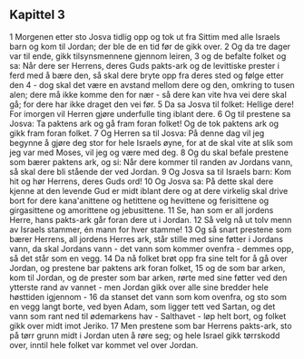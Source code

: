 ## Kapittel 3

1 Morgenen etter sto Josva tidlig opp og tok ut fra Sittim med alle Israels barn og kom til Jordan; der ble de en tid før de gikk over.
2 Og da tre dager var til ende, gikk tilsynsmennene gjennom leiren,
3 og de befalte folket og sa: Når dere ser Herrens, deres Guds pakts-ark og de levittiske prester i ferd med å bære den, så skal dere bryte opp fra deres sted og følge etter den
4 - dog skal det være en avstand mellom dere og den, omkring to tusen alen; dere må ikke komme den for nær - så dere kan vite hva vei dere skal gå; for dere har ikke draget den vei før.
5 Da sa Josva til folket: Hellige dere! For imorgen vil Herren gjøre underfulle ting iblant dere.
6 Og til prestene sa Josva: Ta paktens ark og gå fram foran folket! Og de tok paktens ark og gikk fram foran folket.
7 Og Herren sa til Josva: På denne dag vil jeg begynne å gjøre deg stor for hele Israels øyne, for at de skal vite at slik som jeg var med Moses, vil jeg og være med deg.
8 Og du skal befale prestene som bærer paktens ark, og si: Når dere kommer til randen av Jordans vann, så skal dere bli stående der ved Jordan.
9 Og Josva sa til Israels barn: Kom hit og hør Herrens, deres Guds ord!
10 Og Josva sa: På dette skal dere kjenne at den levende Gud er midt iblant dere og at dere virkelig skal drive bort for dere kana'anittene og hetittene og hevittene og ferisittene og girgasittene og amorittene og jebusittene.
11 Se, han som er all jordens Herre, hans pakts-ark går foran dere ut i Jordan.
12 Så velg nå ut tolv menn av Israels stammer, én mann for hver stamme!
13 Og så snart prestene som bærer Herrens, all jordens Herres ark, står stille med sine føtter i Jordans vann, da skal Jordans vann - det vann som kommer ovenfra - demmes opp, så det står som en vegg.
14 Da nå folket brøt opp fra sine telt for å gå over Jordan, og prestene bar paktens ark foran folket,
15 og de som bar arken, kom til Jordan, og de prester som bar arken, rørte med sine føtter ved den ytterste rand av vannet - men Jordan gikk over alle sine bredder hele høsttiden igjennom -
16 da stanset det vann som kom ovenfra, og sto som en vegg langt borte, ved byen Adam, som ligger tett ved Sartan, og det vann som rant ned til ødemarkens hav - Salthavet - løp helt bort, og folket gikk over midt imot Jeriko.
17 Men prestene som bar Herrens pakts-ark, sto på tørr grunn midt i Jordan uten å røre seg; og hele Israel gikk tørrskodd over, inntil hele folket var kommet vel over Jordan.
